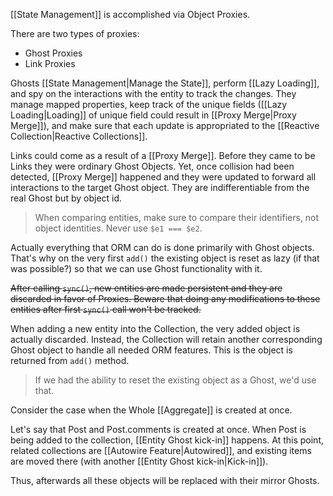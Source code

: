 [[State Management]] is accomplished via Object Proxies.

There are two types of proxies:
- Ghost Proxies
- Link Proxies

Ghosts [[State Management|Manage the State]], perform [[Lazy Loading]], and spy on the interactions with the entity to track the changes. They manage mapped properties, keep track of the unique fields ([[Lazy Loading|Loading]] of unique field could result in [[Proxy Merge|Proxy Merge]]), and make sure that each update is appropriated to the [[Reactive Collection|Reactive Collections]].

Links could come as a result of a [[Proxy Merge]]. Before they came to be Links they were ordinary Ghost Objects. Yet, once collision had been detected, [[Proxy Merge]] happened and they were updated to forward all interactions to the target Ghost object. They are indifferentiable from the real Ghost but by object id.

> When comparing entities, make sure to compare their identifiers, not object identities. Never use `$e1 === $e2`.

Actually everything that ORM can do is done primarily with Ghost objects. That's why on the very first `add()` the existing object is reset as lazy (if that was possible?) so that we can use Ghost functionality with it.

<s>After calling `sync()`, new entities are made persistent and they are discarded in favor of Proxies. Beware that doing any modifications to these entities after first `sync()` call won't be tracked.</s>

When adding a new entity into the Collection, the very added object is actually discarded. Instead, the Collection will retain another corresponding Ghost object to handle all needed ORM features. This is the object is returned from `add()` method.

> If we had the ability to reset the existing object as a Ghost, we'd use that.

Consider the case when the Whole [[Aggregate]] is created at once.

Let's say that Post and Post.comments is created at once. When Post is being added to the collection, [[Entity Ghost kick-in]] happens. At this point, related collections are [[Autowire Feature|Autowired]], and existing items are moved there (with another [[Entity Ghost kick-in|Kick-in]]).

Thus, afterwards all these objects will be replaced with their mirror Ghosts.
